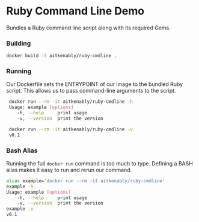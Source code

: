 # Ruby Command Line Demo

Bundles a Ruby command line script along with its required Gems.

### Building

```bash
docker build -t aitkenably/ruby-cmdline .
```

### Running 

Our Dockerfile sets the ENTRYPOINT of our image to the bundled Ruby script. This allows us to pass command-line arguments to the script. 

```bash
 docker run --rm -it aitkenably/ruby-cmdline -h
 Usage: example [options]
    -h, --help     print usage
    -v, --version  print the version
```

```bash
 docker run --rm -it aitkenably/ruby-cmdline -v
 v0.1
```

### Bash Alias 

Running the full `docker run` command is too much to type. Defining a BASH alias makes it easy to run and rerun our command.

```bash
alias example='docker run --rm -it aitkenably/ruby-cmdline'	
example -h
Usage: example [options]
    -h, --help     print usage
    -v, --version  print the version
example -v 
v0.1
```